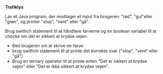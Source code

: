 **Trafiklys**

Lav et Java program, der modtager et input fra brugeren: "rød", "gul"eller "grøn", og printer "stop", "vent" eller "gå".

Brug swithch statement til at håndtere farverne og en boolean variabel til at checke om det er sikkert at krydse vejen.

* Bed brugeren om at skrive en farve
* brug swithch statement til at printe det korrekte svar {"stop", "vent" eller "gå"}
* Brug en ternary operator til at printe enten "Det er sikkert at krydse vejen" eller "Det er ikke sikkert at krydse vejen".